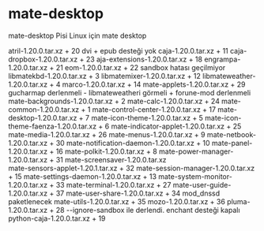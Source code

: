 # mate-desktop
mate-desktop
Pisi Linux için mate desktop

atril-1.20.0.tar.xz							+ 20  dvi + epub desteği yok
caja-1.20.0.tar.xz							+ 11
caja-dropbox-1.20.0.tar.xz					+ 23
aja-extensions-1.20.0.tar.xz				+ 18
engrampa-1.20.0.tar.xz						+ 21
eom-1.20.0.tar.xz							+ 22 sandbox hatası geçilmiyor
libmatekbd-1.20.0.tar.xz					+ 3
libmatemixer-1.20.0.tar.xz					+ 12
libmateweather-1.20.0.tar.xz				+ 4
marco-1.20.0.tar.xz							+ 14
mate-applets-1.20.0.tar.xz                  + 29 gucharmap derlenmeli - libmateweatheri görmeli + forune-mod derlenmeli
mate-backgrounds-1.20.0.tar.xz				+ 2
mate-calc-1.20.0.tar.xz                     + 24
mate-common-1.20.0.tar.xz					+ 1
mate-control-center-1.20.0.tar.xz			+ 17
mate-desktop-1.20.0.tar.xz					+ 7
mate-icon-theme-1.20.0.tar.xz				+ 5
mate-icon-theme-faenza-1.20.0.tar.xz		+ 6
mate-indicator-applet-1.20.0.tar.xz         + 25
mate-media-1.20.0.tar.xz                    + 26
mate-menus-1.20.0.tar.xz					+ 9
mate-netbook-1.20.0.tar.xz                  + 30
mate-notification-daemon-1.20.0.tar.xz		+ 10
mate-panel-1.20.0.tar.xz					+ 16
mate-polkit-1.20.0.tar.xz					+ 8
mate-power-manager-1.20.0.tar.xz            + 31
mate-screensaver-1.20.0.tar.xz              
mate-sensors-applet-1.20.1.tar.xz           + 32
mate-session-manager-1.20.0.tar.xz			+ 15
mate-settings-daemon-1.20.0.tar.xz			+ 13
mate-system-monitor-1.20.0.tar.xz           + 33
mate-terminal-1.20.0.tar.xz                 + 27
mate-user-guide-1.20.0.tar.xz               + 37
mate-user-share-1.20.0.tar.xz               + 34 mod_dnssd paketlenecek
mate-utils-1.20.0.tar.xz                    + 35
mozo-1.20.0.tar.xz                          + 36
pluma-1.20.0.tar.xz                         + 28  --ignore-sandbox ile derlendi. enchant desteği kapalı
python-caja-1.20.0.tar.xz					+ 19

